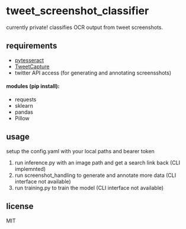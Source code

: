 # tweet_screenshot_classifier
currently private! classifies OCR output from tweet screenshots.

## requirements
* [pytesseract](github.com/madmaze/pytesseract)
* [TweetCapture](github.com/Xacnio/tweetcapture)
* twitter API access (for generating and annotating screensshots)

#### modules (pip install):
* requests 
* sklearn
* pandas
* Pillow

## usage
setup the config.yaml with your local paths and bearer token
1. run inference.py with an image path and get a search link back (CLI implemnted)
2. run screenshot_handling to generate and annotate more data (CLI interface not available)
3. run training.py to train the model (CLI interface not available)

## license
MIT
